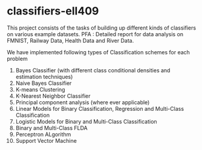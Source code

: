 # classifiers-ell409

This project consists of the tasks of building up different kinds of classifiers on various example datasets. 
PFA : Detailed report for data analysis on FMNIST, Railway Data, Health Data and River Data.

We have implemented following types of Classification schemes for each problem

1. Bayes Classifier (with different class conditional densities and estimation techniques) 
2. Naive Bayes Classifier
3. K-means Clustering
4. K-Nearest Neighbor Classifier
5. Principal component analysis (where ever applicable)
6. Linear Models for Binary Classification, Regression and Multi-Class Classification
7. Logistic Models for Binary and Multi-Class Classification
8. Binary and Multi-Class FLDA  
9. Perceptron ALgorithm 
10. Support Vector Machine
